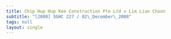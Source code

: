 ```yaml
---
title: Chip Hup Hup Kee Construction Pte Ltd v Lim Lian Choon
subtitle: "[2008] SGHC 227 / 02\_December\_2008"
tags: null
layout: single
---
```


